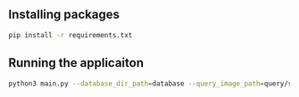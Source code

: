 ## Installing packages

```bash
pip install -r requirements.txt
```

## Running the applicaiton

```bash
python3 main.py --database_dir_path=database --query_image_path=query/sample.jpg
```
